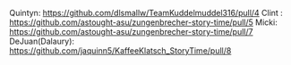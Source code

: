 Quintyn: https://github.com/dlsmallw/TeamKuddelmuddel316/pull/4
Clint  : https://github.com/astought-asu/zungenbrecher-story-time/pull/5
Micki: https://github.com/astought-asu/zungenbrecher-story-time/pull/7
DeJuan(Dalaury): https://github.com/jaquinn5/KaffeeKlatsch_StoryTime/pull/8
